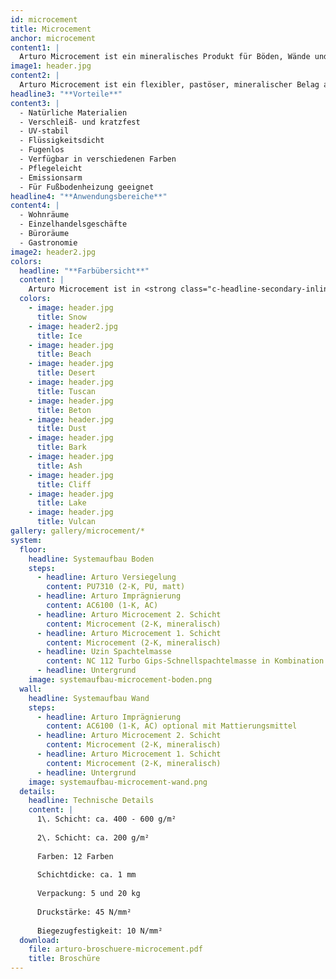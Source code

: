 ```yaml
---
id: microcement
title: Microcement
anchor: microcement
content1: |
  Arturo Microcement ist ein mineralisches Produkt für Böden, Wände und Möbel. Es eignet sich durch die wasserfesten Eigenschaften sowohl für alle Trockenbereiche als auch für Nassbereiche wie Bad, WC und Küche. Arturo Microcement eignet sich für eine leichte bis mittelschwere Belastung.
image1: header.jpg
content2: |
  Arturo Microcement ist ein flexibler, pastöser, mineralischer Belag aus Zement, Farbpigment und Wasser. Er wird mit einer Glättkelle, einem Fassadenspachtel oder anderen geeigneten Arbeitsgeräten in einer dünnen Schicht aufgespachtelt. Die erste Schicht Arturo Microcement (ca. 400-600 g/m²) hat eine Trocknungszeit von ca. 2-3 Stunden, wonach die zweite Schicht (ca. 200 g/m²) aufgetragen wird. Am nächsten Tag kann die Fläche imprägniert und im Anschluss zweimal versiegelt werden.
headline3: "**Vorteile**"
content3: |
  - Natürliche Materialien
  - Verschleiß- und kratzfest
  - UV-stabil
  - Flüssigkeitsdicht
  - Fugenlos
  - Verfügbar in verschiedenen Farben
  - Pflegeleicht
  - Emissionsarm
  - Für Fußbodenheizung geeignet
headline4: "**Anwendungsbereiche**"
content4: |
  - Wohnräume
  - Einzelhandelsgeschäfte
  - Büroräume
  - Gastronomie
image2: header2.jpg
colors:
  headline: "**Farbübersicht**"
  content: |
    Arturo Microcement ist in <strong class="c-headline-secondary-inline">12 Farben</strong> lieferbar. Arturo Microcement hat eine robuste und moderne Ausstrahlung und eignet sich für Böden, Wände und Möbel. Je nach Farbauswahl verleiht es den ausgewählten Flächen ein warmes oder industrielles Aussehen.
  colors:
    - image: header.jpg
      title: Snow
    - image: header2.jpg
      title: Ice
    - image: header.jpg
      title: Beach
    - image: header.jpg
      title: Desert
    - image: header.jpg
      title: Tuscan
    - image: header.jpg
      title: Beton
    - image: header.jpg
      title: Dust
    - image: header.jpg
      title: Bark
    - image: header.jpg
      title: Ash
    - image: header.jpg
      title: Cliff
    - image: header.jpg
      title: Lake
    - image: header.jpg
      title: Vulcan
gallery: gallery/microcement/*
system:
  floor:
    headline: Systemaufbau Boden
    steps:
      - headline: Arturo Versiegelung
        content: PU7310 (2-K, PU, matt)
      - headline: Arturo Imprägnierung
        content: AC6100 (1-K, AC)
      - headline: Arturo Microcement 2. Schicht
        content: Microcement (2-K, mineralisch)
      - headline: Arturo Microcement 1. Schicht
        content: Microcement (2-K, mineralisch)
      - headline: Uzin Spachtelmasse
        content: NC 112 Turbo Gips-Schnellspachtelmasse in Kombination mit einer für den Untergrund geeigneten Grundierung
      - headline: Untergrund
    image: systemaufbau-microcement-boden.png
  wall:
    headline: Systemaufbau Wand
    steps:
      - headline: Arturo Imprägnierung
        content: AC6100 (1-K, AC) optional mit Mattierungsmittel
      - headline: Arturo Microcement 2. Schicht
        content: Microcement (2-K, mineralisch)
      - headline: Arturo Microcement 1. Schicht
        content: Microcement (2-K, mineralisch)
      - headline: Untergrund
    image: systemaufbau-microcement-wand.png
  details:
    headline: Technische Details
    content: |
      1\. Schicht: ca. 400 - 600 g/m²
      
      2\. Schicht: ca. 200 g/m²
      
      Farben: 12 Farben
      
      Schichtdicke: ca. 1 mm
      
      Verpackung: 5 und 20 kg
      
      Druckstärke: 45 N/mm²
      
      Biegezugfestigkeit: 10 N/mm²
  download:
    file: arturo-broschuere-microcement.pdf
    title: Broschüre
---
```


